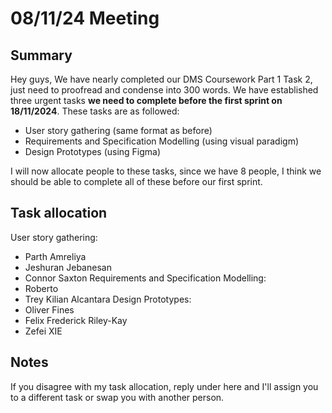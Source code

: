 # 08/11/24 Meeting

## Summary

Hey guys,
We have nearly completed our DMS Coursework Part 1 Task 2, just need to proofread and condense into 300 words. We have established three urgent tasks **we need to complete before the first sprint on 18/11/2024**. These tasks are as followed:

- User story gathering (same format as before)
- Requirements and Specification Modelling (using visual paradigm)
- Design Prototypes (using Figma)

I will now allocate people to these tasks, since we have 8 people, I think we should be able to complete all of these before our first sprint.

## Task allocation

User story gathering:

- Parth Amreliya
- Jeshuran Jebanesan
- Connor Saxton
Requirements and Specification Modelling:
- Roberto
- Trey Kilian Alcantara
Design Prototypes:
- Oliver Fines
- Felix Frederick Riley-Kay
- Zefei XIE

## Notes

If you disagree with my task allocation, reply under here and I'll assign you to a different task or swap you with another person.
